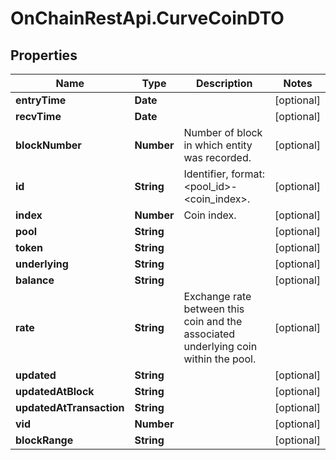 # OnChainRestApi.CurveCoinDTO

## Properties

Name | Type | Description | Notes
------------ | ------------- | ------------- | -------------
**entryTime** | **Date** |  | [optional] 
**recvTime** | **Date** |  | [optional] 
**blockNumber** | **Number** | Number of block in which entity was recorded. | [optional] 
**id** | **String** | Identifier, format: &lt;pool_id&gt;-&lt;coin_index&gt;. | [optional] 
**index** | **Number** | Coin index. | [optional] 
**pool** | **String** |  | [optional] 
**token** | **String** |  | [optional] 
**underlying** | **String** |  | [optional] 
**balance** | **String** |  | [optional] 
**rate** | **String** | Exchange rate between this coin and the associated underlying coin within the pool. | [optional] 
**updated** | **String** |  | [optional] 
**updatedAtBlock** | **String** |  | [optional] 
**updatedAtTransaction** | **String** |  | [optional] 
**vid** | **Number** |  | [optional] 
**blockRange** | **String** |  | [optional] 


